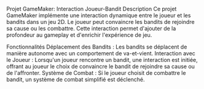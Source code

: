 Projet GameMaker: Interaction Joueur-Bandit
Description
Ce projet GameMaker implémente une interaction dynamique entre le joueur et les bandits dans un jeu 2D. Le joueur peut convaincre les bandits de rejoindre sa cause ou les combattre. Cette interaction permet d'ajouter de la profondeur au gameplay et d'enrichir l'expérience de jeu.

Fonctionnalités
Déplacement des Bandits : Les bandits se déplacent de manière autonome avec un comportement de va-et-vient.
Interaction avec le Joueur : Lorsqu'un joueur rencontre un bandit, une interaction est initiée, offrant au joueur le choix de convaincre le bandit de rejoindre sa cause ou de l'affronter.
Système de Combat : Si le joueur choisit de combattre le bandit, un système de combat simplifié est déclenché.
